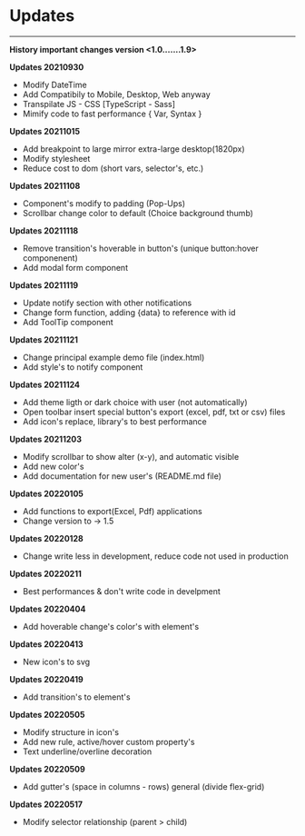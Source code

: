 # Updates
_____________________________________________________________________________________________________________________
**History important changes version <1.0.......1.9>**

**Updates 20210930**
- Modify DateTime
- Add Compatibily to Mobile, Desktop, Web anyway
- Transpilate JS - CSS [TypeScript - Sass]
- Mimify code to fast performance { Var, Syntax }

**Updates 20211015**
- Add breakpoint to large mirror extra-large desktop(1820px)
- Modify stylesheet
- Reduce cost to dom (short vars, selector's, etc.)

**Updates 20211108**
- Component's modify to padding (Pop-Ups)
- Scrollbar change color to default (Choice background thumb)

**Updates 20211118**
- Remove transition's hoverable in button's (unique button:hover componenent)
- Add modal form component

**Updates 20211119**
- Update notify section with other notifications
- Change form function, adding {data} to reference with id
- Add ToolTip component

**Updates 20211121**
- Change principal example demo file (index.html)
- Add style's to notify component

**Updates 20211124**
- Add theme ligth or dark choice with user (not automatically)
- Open toolbar insert special button's export (excel, pdf, txt or csv) files
- Add icon's replace, library's to best performance

**Updates 20211203**
- Modify scrollbar to show alter (x-y), and automatic visible
- Add new color's
- Add documentation for new user's (README.md file)

**Updates 20220105**
- Add functions to export(Excel, Pdf) applications
- Change version to -> 1.5

**Updates 20220128**
- Change write less in development, reduce code not used in production

**Updates 20220211**
- Best performances & don't write code in develpment

**Updates 20220404**
- Add hoverable change's color's with element's

**Updates 20220413**
- New icon's to svg

**Updates 20220419**
- Add transition's to element's

**Updates 20220505**
- Modify structure in icon's
- Add new rule, active/hover custom property's
- Text underline/overline decoration

**Updates 20220509**
- Add gutter's (space in columns - rows) general (divide flex-grid)

**Updates 20220517**
- Modify selector relationship (parent > child)
